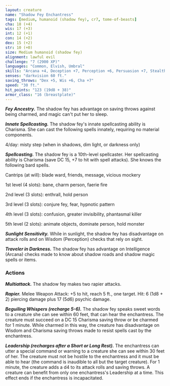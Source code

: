 ```yaml
---
layout: creature
name: "Shadow Fey Enchantress"
tags: [medium, humanoid (shadow fey), cr7, tome-of-beasts]
cha: 18 (+4)
wis: 17 (+3)
int: 12 (+1)
con: 14 (+2)
dex: 15 (+2)
str: 10 (+0)
size: Medium humanoid (shadow fey)
alignment: lawful evil
challenge: "7 (2900 XP)"
languages: "Common, Elvish, Umbral"
skills: "Arcana +4, Deception +7, Perception +6, Persuasion +7, Stealth +5"
senses: "darkvision 60 ft."
saving_throws: "Dex +5, Wis +6, Cha +7"
speed: "30 ft."
hit_points: "123 (19d8 + 38)"
armor_class: "16 (breastplate)"
---
```


***Fey Ancestry.*** The shadow fey has advantage on saving throws against being charmed, and magic can't put her to sleep.

***Innate Spellcasting.*** The shadow fey's innate spellcasting ability is Charisma. She can cast the following spells innately, requiring no material components.

4/day: misty step (when in shadows, dim light, or darkness only)

***Spellcasting.*** The shadow fey is a 10th-level spellcaster. Her spellcasting ability is Charisma (save DC 15, +7 to hit with spell attacks). She knows the following bard spells.

Cantrips (at will): blade ward, friends, message, vicious mockery

1st level (4 slots): bane, charm person, faerie fire

2nd level (3 slots): enthrall, hold person

3rd level (3 slots): conjure fey, fear, hypnotic pattern

4th level (3 slots): confusion, greater invisibility, phantasmal killer

5th level (2 slots): animate objects, dominate person, hold monster

***Sunlight Sensitivity.*** While in sunlight, the shadow fey has disadvantage on attack rolls and on Wisdom (Perception) checks that rely on sight.

***Traveler in Darkness.*** The shadow fey has advantage on Intelligence (Arcana) checks made to know about shadow roads and shadow magic spells or items.

### Actions

***Multiattack.*** The shadow fey makes two rapier attacks.

***Rapier.*** Melee Weapon Attack: +5 to hit, reach 5 ft., one target. Hit: 6 (1d8 + 2) piercing damage plus 17 (5d6) psychic damage.

***Beguiling Whispers (recharge 5-6).*** The shadow fey speaks sweet words to a creature she can see within 60 feet, that can hear the enchantress. The creature must succeed on a DC 15 Charisma saving throw or be charmed for 1 minute. While charmed in this way, the creature has disadvantage on Wisdom and Charisma saving throws made to resist spells cast by the enchantress.

***Leadership (recharges after a Short or Long Rest).*** The enchantress can utter a special command or warning to a creature she can see within 30 feet of her. The creature must not be hostile to the enchantress and it must be able to hear (the command is inaudible to all but the target creature). For 1 minute, the creature adds a d4 to its attack rolls and saving throws. A creature can benefit from only one enchantress's Leadership at a time. This effect ends if the enchantress is incapacitated.

